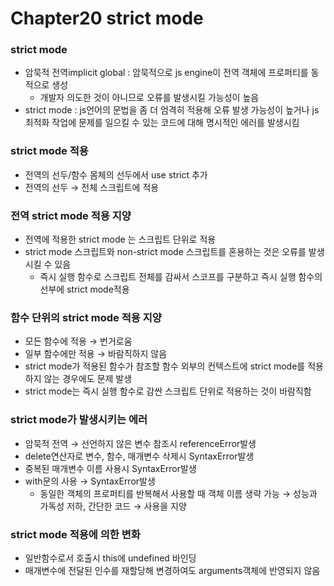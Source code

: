 # Chapter20 strict mode

### strict mode

- 암묵적 전역implicit global : 암묵적으로 js engine이 전역 객체에 프로퍼티를 동적으로 생성
    - 개발자 의도한 것이 아니므로 오류를 발생시킬 가능성이 높음
- strict mode : js언어의 문법을 좀 더 엄격히 적용해 오류 발생 가능성이 높거나 js 최적화 작업에 문제를 일으킬 수 있는 코드에 대해 명시적인 에러를 발생시킴

### strict mode 적용

- 전역의 선두/함수 몸체의 선두에서 use strict 추가
- 전역의 선두 → 전체 스크립트에 적용

### 전역 strict mode 적용 지양

- 전역에 적용한  strict mode 는 스크립트 단위로 적용
- strict mode 스크립트와 non-strict mode 스크립트를 혼용하는 것은 오류를 발생시킬 수 있음
    - 즉시 실행 함수로 스크립트 전체를 감싸서 스코프를 구분하고 즉시 실행 함수의 선부에 strict mode적용

### 함수 단위의 strict mode 적용 지양

- 모든 함수에 적용 → 번거로움
- 일부 함수에만 적용 → 바람직하지 않음
- strict mode가 적용된 함수가 참조할 함수 외부의 컨텍스트에 strict mode를 적용하지 않는 경우에도 문제 발생
- strict mode는 즉시 실행 함수로 감싼 스크립트 단위로 적용하는 것이 바람직함

### strict mode가 발생시키는 에러

- 암묵적 전역 → 선언하지 않은 변수 참조시 referenceError발생
- delete연산자로 변수, 함수, 매개변수 삭제시 SyntaxError발생
- 중복된 매개변수 이름 사용시 SyntaxError발생
- with문의 사용 → SyntaxError발생
    - 동일한 객체의 프로퍼티를 반복해서 사용할 때 객체 이름 생략 가능 → 성능과 가독성 저하, 간단한 코드 → 사용을 지양

### strict mode 적용에 의한 변화

- 일반함수로서 호출시 this에 undefined 바인딩
- 매개변수에 전달된 인수를 재할당해 변경하여도 arguments객체에 반영되지 않음